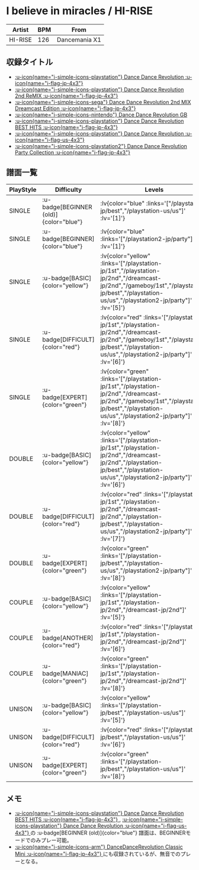 # I believe in miracles / HI-RISE

|Artist|BPM|From|
|------|---|----|
|HI-RISE|126|Dancemania X1|

## 収録タイトル

- [ :u-icon{name="i-simple-icons-playstation"} Dance Dance Revolution :u-icon{name="i-flag-jp-4x3"} ](/playstation-jp/1st)
- [ :u-icon{name="i-simple-icons-playstation"} Dance Dance Revolution 2nd ReMIX :u-icon{name="i-flag-jp-4x3"} ](/playstation-jp/2nd)
- [ :u-icon{name="i-simple-icons-sega"} Dance Dance Revolution 2nd MIX Dreamcast Edition :u-icon{name="i-flag-jp-4x3"} ](/dreamcast-jp/2nd)
- [ :u-icon{name="i-simple-icons-nintendo"} Dance Dance Revolution GB](/gameboy/1st)
- [ :u-icon{name="i-simple-icons-playstation"} Dance Dance Revolution BEST HITS :u-icon{name="i-flag-jp-4x3"} ](/playstation-jp/best)
- [ :u-icon{name="i-simple-icons-playstation"} Dance Dance Revolution :u-icon{name="i-flag-us-4x3"} ](/playstation-us/us)
- [ :u-icon{name="i-simple-icons-playstation2"} Dance Dance Revolution Party Collection :u-icon{name="i-flag-jp-4x3"} ](/playstation2-jp/party)

## 譜面一覧

|PlayStyle|Difficulty|Levels|Notes|Movie|
|---------|----------|------|-----|-----|
|SINGLE| :u-badge[BEGINNER (old)]{color="blue"} | :lv{color="blue" :links='["/playstation-jp/best","/playstation-us/us"]' :lv='[1]'} |87/0||
|SINGLE| :u-badge[BEGINNER]{color="blue"} | :lv{color="blue" :links='["/playstation2-jp/party"]' :lv='[1]'} |84/0||
|SINGLE| :u-badge[BASIC]{color="yellow"} | :lv{color="yellow" :links='["/playstation-jp/1st","/playstation-jp/2nd","/dreamcast-jp/2nd","/gameboy/1st","/playstation-jp/best","/playstation-us/us","/playstation2-jp/party"]' :lv='[5]'} |174/0||
|SINGLE| :u-badge[DIFFICULT]{color="red"} | :lv{color="red" :links='["/playstation-jp/1st","/playstation-jp/2nd","/dreamcast-jp/2nd","/gameboy/1st","/playstation-jp/best","/playstation-us/us","/playstation2-jp/party"]' :lv='[6]'} |188/0||
|SINGLE| :u-badge[EXPERT]{color="green"} | :lv{color="green" :links='["/playstation-jp/1st","/playstation-jp/2nd","/dreamcast-jp/2nd","/gameboy/1st","/playstation-jp/best","/playstation-us/us","/playstation2-jp/party"]' :lv='[8]'} |246/0||
|DOUBLE| :u-badge[BASIC]{color="yellow"} | :lv{color="yellow" :links='["/playstation-jp/1st","/playstation-jp/2nd","/dreamcast-jp/2nd","/playstation-jp/best","/playstation-us/us","/playstation2-jp/party"]' :lv='[6]'} |177/0||
|DOUBLE| :u-badge[DIFFICULT]{color="red"} | :lv{color="red" :links='["/playstation-jp/1st","/playstation-jp/2nd","/dreamcast-jp/2nd","/playstation-jp/best","/playstation-us/us","/playstation2-jp/party"]' :lv='[7]'} |182/0||
|DOUBLE| :u-badge[EXPERT]{color="green"} | :lv{color="green" :links='["/playstation-jp/best","/playstation-us/us","/playstation2-jp/party"]' :lv='[8]'} |263/0||
|COUPLE| :u-badge[BASIC]{color="yellow"} | :lv{color="yellow" :links='["/playstation-jp/1st","/playstation-jp/2nd","/dreamcast-jp/2nd"]' :lv='[5]'} |1P:165/0 2P:166/0||
|COUPLE| :u-badge[ANOTHER]{color="red"} | :lv{color="red" :links='["/playstation-jp/1st","/playstation-jp/2nd","/dreamcast-jp/2nd"]' :lv='[6]'} |1P:183/0 2P:184/0||
|COUPLE| :u-badge[MANIAC]{color="green"} | :lv{color="green" :links='["/playstation-jp/1st","/playstation-jp/2nd","/dreamcast-jp/2nd"]' :lv='[8]'} |246/0||
|UNISON| :u-badge[BASIC]{color="yellow"} | :lv{color="yellow" :links='["/playstation-jp/best","/playstation-us/us"]' :lv='[5]'} |||
|UNISON| :u-badge[DIFFICULT]{color="red"} | :lv{color="red" :links='["/playstation-jp/best","/playstation-us/us"]' :lv='[6]'} |||
|UNISON| :u-badge[EXPERT]{color="green"} | :lv{color="green" :links='["/playstation-jp/best","/playstation-us/us"]' :lv='[8]'} |||

## メモ

- [ :u-icon{name="i-simple-icons-playstation"} Dance Dance Revolution BEST HITS :u-icon{name="i-flag-jp-4x3"} ](/playstation-jp/best), [ :u-icon{name="i-simple-icons-playstation"} Dance Dance Revolution :u-icon{name="i-flag-us-4x3"} ](/playstation-us/us)の :u-badge[BEGINNER (old)]{color="blue"} 譜面は、BEGINNERモードでのみプレー可能。
- [ :u-icon{name="i-simple-icons-arm"} DanceDanceRevolution Classic Mini :u-icon{name="i-flag-jp-4x3"} ](/other/classic-mini)にも収録されているが、無音でのプレーとなる。
